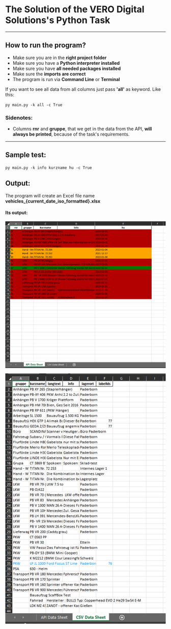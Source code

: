 # The Solution of the VERO Digital Solutions's Python Task

---

## How to run the program?

- Make sure you are in the **right project folder**
- Make sure you have a **Python interpreter installed**
- Make sure you have **all needed packages installed**
- Make sure the **imports are correct**
- The program is run via **Command Line** or **Terminal**

If you want to see all data from all columns just pass **'all'** as keyword.
Like this:

`py main.py -k all -c True`

### Sidenotes:
 - Columns **rnr** and **gruppe**, that we get in the data from the API, **will always be printed**, because of the task's requirements.
---

## Sample test:

`py main.py -k info kurzname hu -c True`

## Output:

The program will create an Excel file name **vehicles_{current_date_iso_formatted}.xlsx**

#### Its output:

![image info](./images/samp-output1.png)

![image info](./images/samp-output2.png)


